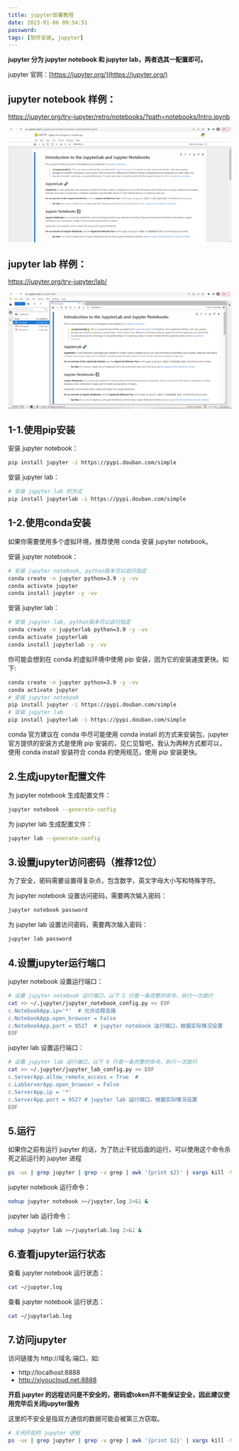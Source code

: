 ```yaml
---
title: jupyter部署教程
date: 2023-01-06 09:54:51
password: 
tags: [软件安装, jupyter]
---
```


**jupyter 分为 jupyter notebook 和 jupyter lab，两者选其一配置即可。**

jupyter 官网：[https://jupyter.org/](https://jupyter.org/)

<!--more-->

## jupyter notebook 样例：

https://jupyter.org/try-jupyter/retro/notebooks/?path=notebooks/Intro.ipynb

![image-20230106135908462](jupyter部署教程/image-20230106135908462.png)

## jupyter lab 样例：

https://jupyter.org/try-jupyter/lab/

![image-20230106135742564](jupyter部署教程/image-20230106135742564.png)

## 1-1.使用pip安装

安装 jupyter notebook：

```bash
pip install jupyter -i https://pypi.douban.com/simple
```

安装 jupyter lab：

```bash
# 安装 jupyter lab 的方式
pip install jupyterlab -i https://pypi.douban.com/simple
```

## 1-2.使用conda安装

如果你需要使用多个虚拟环境，推荐使用 conda 安装 jupyter notebook。

安装 jupyter notebook：

```bash
# 安装 jupyter notebook, python版本可以自行指定
conda create -n jupyter python=3.9 -y -vv
conda activate jupyter
conda install jupyter -y -vv
```

安装 jupyter lab：

```bash
# 安装 jupyter lab, python版本可以自行指定
conda create -n jupyterlab python=3.9 -y -vv
conda activate jupyterlab
conda install jupyterlab -y -vv
```

你可能会想到在 conda 的虚拟环境中使用 pip 安装，因为它的安装速度更快。如下:

```bash
conda create -n jupyter python=3.9 -y -vv
conda activate jupyter
# 安装 jupyter notebook
pip install jupyter -i https://pypi.douban.com/simple
# 安装 jupyter lab
pip install jupyterlab -i https://pypi.douban.com/simple
```

conda 官方建议在 conda 中尽可能使用 conda install 的方式来安装包，jupyter 官方提供的安装方式是使用 pip 安装的，见仁见智吧，我认为两种方式都可以，使用 conda install 安装符合 conda 的使用规范，使用 pip 安装更快。

## 2.生成jupyter配置文件

为 jupyter notebook 生成配置文件：

```bash
jupyter notebook --generate-config
```

为 jupyter lab 生成配置文件：

```bash
jupyter lab --generate-config
```

## 3.设置jupyter访问密码（推荐12位）

为了安全，密码需要设置得复杂点，包含数字，英文字母大小写和特殊字符。

为 jupyter notebook 设置访问密码，需要两次输入密码：

```bash
jupyter notebook password
```

为 jupyter lab 设置访问密码，需要两次输入密码：

```bash
jupyter lab password
```

## 4.设置jupyter运行端口

jupyter notebook 设置运行端口：

```bash
# 设置 jupyter notebook 运行端口，以下 5 行是一条完整的命令，执行一次就行
cat >> ~/.jupyter/jupyter_notebook_config.py << EOF
c.NotebookApp.ip='*'  # 允许远程连接
c.NotebookApp.open_browser = False 
c.NotebookApp.port = 9527  # jupyter notebook 运行端口，根据实际情况设置
EOF
```

jupyter lab 设置运行端口：

```bash
# 设置 jupyter lab 运行端口，以下 6 行是一条完整的命令，执行一次就行
cat >> ~/.jupyter/jupyter_lab_config.py << EOF
c.ServerApp.allow_remote_access = True  # 
c.LabServerApp.open_browser = False
c.ServerApp.ip = '*'
c.ServerApp.port = 9527 # jupyter lab 运行端口，根据实际情况设置
EOF
```

## 5.运行

如果你之前有运行 jupyter 的话，为了防止干扰后面的运行，可以使用这个命令杀死之前运行的 jupyter 进程

```bash
ps -ux | grep jupyter | grep -v grep | awk '{print $2}' | xargs kill -9
```

jupyter notebook 运行命令：

```bash
nohup jupyter notebook >~/jupyter.log 2>&1 &
```

jupyter lab 运行命令：

```bash
nohup jupyter lab >~/jupyterlab.log 2>&1 &
```

## 6.查看jupyter运行状态

查看 jupyter notebook 运行状态：

```bash
cat ~/jupyter.log
```

查看 jupyter notebook 运行状态：

```bash
cat ~/jupyterlab.log
```

## 7.访问jupyter

访问链接为 http://域名:端口，如:

- http://localhost:8888
- http://xiyoucloud.net:8888

**开启 jupyter 的远程访问是不安全的，密码或token并不能保证安全，因此建议使用完毕后关闭jupyter服务**

这里的不安全是指双方通信的数据可能会被第三方窃取。

```bash
# 关闭开启的 jupyter 进程
ps -ux | grep jupyter | grep -v grep | awk '{print $2}' | xargs kill -9
```

